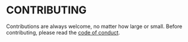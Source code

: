 # CONTRIBUTING
Contributions are always welcome, no matter how large or small. Before contributing,
please read the [code of conduct](CODE_OF_CONDUCT.md).

